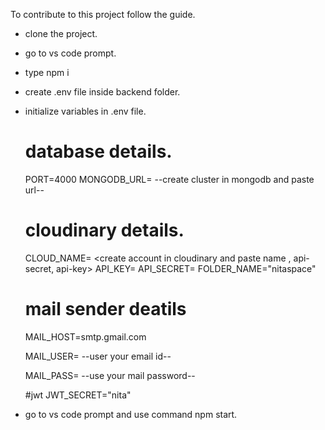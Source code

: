To contribute to this project follow the guide.

- clone the project.
- go to vs code prompt.
- type npm i
- create .env file inside backend folder.
- initialize variables in .env file.
  # database details.
  PORT=4000
  MONGODB_URL=  --create cluster in mongodb and paste url--
  
  # cloudinary details.
  CLOUD_NAME=  <create account in cloudinary and paste name , api-secret, api-key>
  API_KEY=
  API_SECRET=
  FOLDER_NAME="nitaspace"
  
  
  # mail sender deatils
  MAIL_HOST=smtp.gmail.com  


  MAIL_USER=  --user your email id--
  

  MAIL_PASS=  --use your mail password--
  
  
  
  #jwt
  JWT_SECRET="nita"

- go to vs code prompt and use command npm start.
